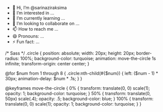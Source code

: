 - 👋 Hi, I’m @sarinaziraksima
- 👀 I’m interested in ...
- 🌱 I’m currently learning ...
- 💞️ I’m looking to collaborate on ...
- 📫 How to reach me ...
- 😄 Pronouns: ...
- ⚡ Fun fact: ...



/* Sass */
.circle {
  position: absolute;
  width: 20px;
  height: 20px;
  border-radius: 100%;
  background-color: turquoise;
  animation: move-the-circle 1s infinite;
  transform-origin: center center;
}

@for $num from 1 through 8 {
  .circle:nth-child(#{$num}) {
    left: ($num - 1) * 30px;
    animation-delay: $num * .1s;
  }
}

@keyframes move-the-circle {
  0% {
    transform: translate(0, 0) scale(1);
    opacity: 1;
    background-color: turquoise;
  }
  50% {
    transform: translate(0, 50px) scale(.4);
    opacity: .5;
    background-color: blue;
  }
  100% {
    transform: translate(0, 0) scale(1);
    opacity: 1;
    background-color: turquoise;
  }
}

<!-- HTML -->
<div class="animation-wrapper">
  <div class="circle"></div>
  <div class="circle"></div>
  <div class="circle"></div>
  <div class="circle"></div>
  <div class="circle"></div>
  <div class="circle"></div>
  <div class="circle"></div>
  <div class="circle"></div>
</div>


<!---

--->
